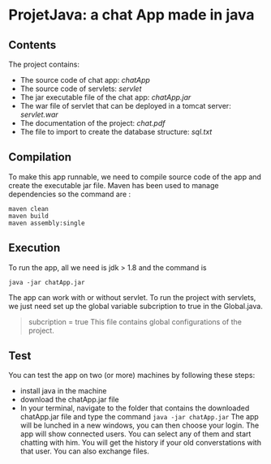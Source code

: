# ProjetJava: a chat App made in java
## Contents
The project contains: 
* The source code of chat app: *chatApp*
* The source code of servlets: *servlet*
* The jar executable file of the chat app: *chatApp.jar*
* The war file of servlet that can be deployed in a tomcat server: *servlet.war*
* The documentation of the project: *chat.pdf*
* The file to import to create the database structure: *sql.txt*

## Compilation 
To make this app runnable, we need to compile source code of the app and create the executable jar file. Maven has been used to manage dependencies so the command are : 
```
maven clean 
maven build
maven assembly:single
```

## Execution
To run the app, all we need is jdk > 1.8 and the command is 
```
java -jar chatApp.jar
```
The app can work with or without servlet.
To run the project with servlets, we just need set up the global variable subcription to true in the Global.java.
> subcription = true
This file contains global configurations of the project.

## Test
You can test the app on two (or more) machines by following these steps:
* install java in the machine
* download the chatApp.jar file
* In your terminal, navigate to the folder that contains the downloaded chatApp.jar file and type the command
```java -jar chatApp.jar```
The app will be lunched in a new windows, you can then choose your login. The app will show connected users. You can select any of them and start chatting with him. You will get the history if your old converstations with that user.
You can also exchange files.
